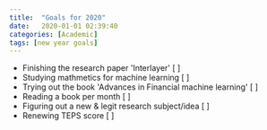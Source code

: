 ```yaml
---
title:  "Goals for 2020"
date:   2020-01-01 02:39:40
categories: [Academic]
tags: [new year goals]
---
```


* Finishing the research paper 'Interlayer' [ ]
* Studying mathmetics for machine learning [ ]
* Trying out the book 'Advances in Financial machine learning' [ ]
* Reading a book per month [ ]
* Figuring out a new & legit research subject/idea [ ]
* Renewing TEPS score [ ]